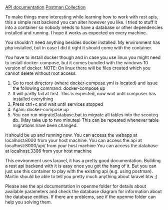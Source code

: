 [API documentation](https://documenter.getpostman.com/view/10927287/SzYZ2KQo "API documentation (Postman)")
[Postman Collection](https://www.getpostman.com/collections/f39a77a339df981e1a89 "Import this into postman")

To make things more interesting while learning how to work with rest apis, this a simple rest backend
you can alter however you like. I tried to stuff it into a container so nobody needs to have
a database or other dependencies installed and running. I hope it works as expected on every machine.

You shouldn't need anything besides docker installed. My environment has php installed, but in case
I did it right it should come with the container.

You have to install docker though and in case you use linux you might need to install
docker-compose, but it comes bundled with the windows 10 version of docker.
NOTE: On linux there will be files created which you cannot delete without root access.

1. Go to root directory (where docker-compose.yml is located) and issue the following
command: docker-compose up
2. It will partly fail at first. This is expected, now wait until composer has
installed everything
3. Press ctrl+c and wait until services stopped
4. Again: docker-compose up
5. You can run migrateDatabase.bat to migrate all tables into the scooteq db.
   (May take up to two minutes)
   This can be repeated whenever table migrations have been changed.
   
It should be up and running now. You can access the webapp at localhost:8000
from your host machine.
You can access the api at localhost:8000/api/ from your host machine
You can access the database at localhost:3306 from your host machine

This environment uses laravel, it has a pretty good documentation. Building a
rest api backend with it is easy once you got the hang of it. But you can just use this container to 
play with the existing api (e.g. using postman). 
Martin should be able to tell you pretty much anything about laravel btw ;)

Please see the api documentation in openme folder for details about available parameters
and check the database diagram for information about the database entities.
If there are problems, see if the openme folder can help you solving them.
